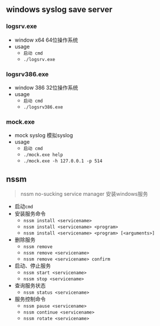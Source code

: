 ## windows syslog save server

### logsrv.exe
- window x64 64位操作系统
- usage 
    - ```启动 cmd```
    - ```./logsrv.exe```
### logsrv386.exe
- window 386 32位操作系统
- usage 
    - ```启动 cmd```
    - ```./logsrv386.exe```
### mock.exe 
- mock syslog  模拟syslog
- usage 
    - ```启动 cmd```
    - ```./mock.exe help```
    - ```./mock.exe -h 127.0.0.1 -p 514```


## nssm 
> nssm no-sucking service manager 安装windows服务
- 启动`cmd`
- 安装服务命令
    - ```nssm install <servicename>```
    - ```nssm install <servicename> <program>```
    - ```nssm install <servicename> <program> [<arguments>]```
- 删除服务
    - ```nssm remove```
    - ```nssm remove <servicename>```
    - ```nssm remove <servicename> confirm```
- 启动、停止服务
    - ```nssm start <servicename>```
    - ```nssm stop <servicename>```
-  查询服务状态
    - ```nssm status <servicename>```
- 服务控制命令
    - ```nssm pause <servicename>```
    - ```nssm continue <servicename>```
    - ```nssm rotate <servicename>```